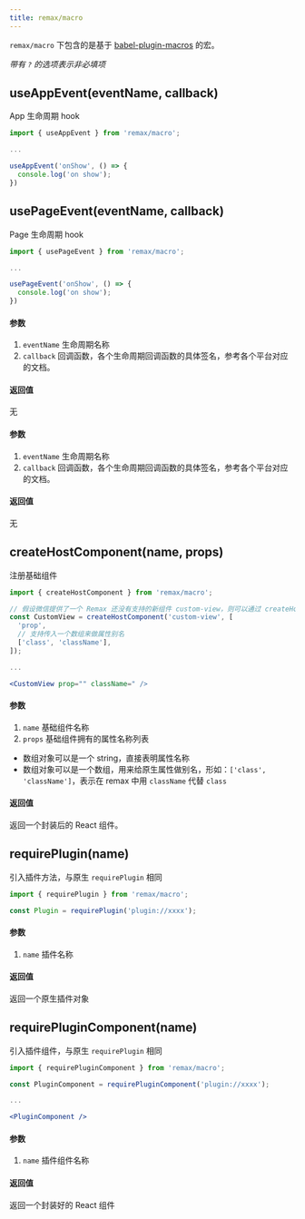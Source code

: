 ```yaml
---
title: remax/macro
---
```


`remax/macro` 下包含的是基于 [babel-plugin-macros](https://github.com/kentcdodds/babel-plugin-macros) 的宏。

_带有 `?` 的选项表示非必填项_

## useAppEvent(eventName, callback)

App 生命周期 hook

```jsx
import { useAppEvent } from 'remax/macro';

...

useAppEvent('onShow', () => {
  console.log('on show');
})
```

## usePageEvent(eventName, callback)

Page 生命周期 hook

```jsx
import { usePageEvent } from 'remax/macro';

...

usePageEvent('onShow', () => {
  console.log('on show');
})
```

#### 参数

1. `eventName` 生命周期名称
2. `callback` 回调函数，各个生命周期回调函数的具体签名，参考各个平台对应的文档。

#### 返回值

无

#### 参数

1. `eventName` 生命周期名称
2. `callback` 回调函数，各个生命周期回调函数的具体签名，参考各个平台对应的文档。

#### 返回值

无

## createHostComponent(name, props)

注册基础组件

```jsx
import { createHostComponent } from 'remax/macro';

// 假设微信提供了一个 Remax 还没有支持的新组件 custom-view，则可以通过 createHostComponent 创建：
const CustomView = createHostComponent('custom-view', [
  'prop',
  // 支持传入一个数组来做属性别名
  ['class', 'className'],
]);

...

<CustomView prop="" className=" />
```

#### 参数

1. `name` 基础组件名称
2. `props` 基础组件拥有的属性名称列表

- 数组对象可以是一个 string，直接表明属性名称
- 数组对象可以是一个数组，用来给原生属性做别名，形如：`['class', 'className']`，表示在 remax 中用 `className` 代替 `class`

#### 返回值

返回一个封装后的 React 组件。

## requirePlugin(name)

引入插件方法，与原生 `requirePlugin` 相同

```js
import { requirePlugin } from 'remax/macro';

const Plugin = requirePlugin('plugin://xxxx');
```

#### 参数

1. `name` 插件名称

#### 返回值

返回一个原生插件对象

## requirePluginComponent(name)

引入插件组件，与原生 `requirePlugin` 相同

```jsx
import { requirePluginComponent } from 'remax/macro';

const PluginComponent = requirePluginComponent('plugin://xxxx');

...

<PluginComponent />
```

#### 参数

1. `name` 插件组件名称

#### 返回值

返回一个封装好的 React 组件
